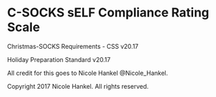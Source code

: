 # C-SOCKS sELF Compliance Rating Scale

Christmas-SOCKS Requirements - CSS v20.17

Holiday Preparation Standard v20.17

All credit for this goes to Nicole Hankel @Nicole_Hankel.

Copyright 2017 Nicole Hankel.  All rights reserved.
